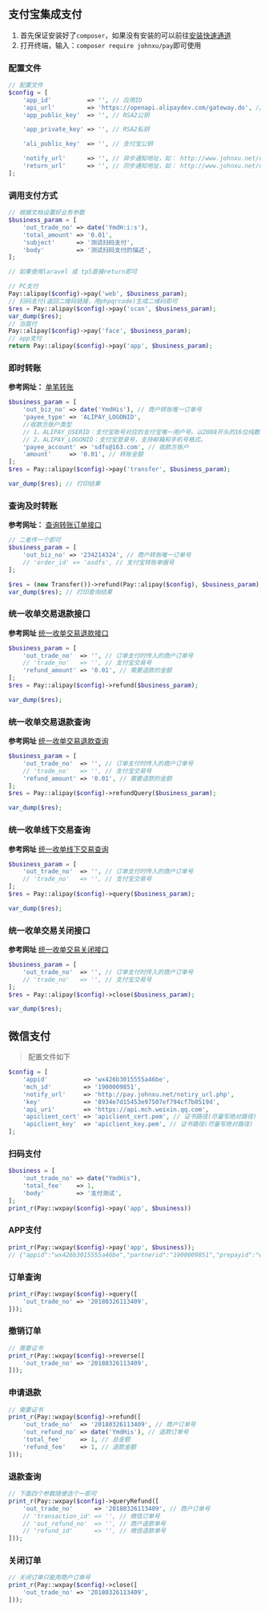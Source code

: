 ## 支付宝集成支付

1. 首先保证安装好了`composer`，如果没有安装的可以前往[安装快速通道](https://getcomposer.org/download/)
2. 打开终端，输入：`composer require johnxu/pay`即可使用

### 配置文件
```php
// 配置文件
$config = [
    'app_id'          => '', // 应用ID
    'api_url'         => 'https://openapi.alipaydev.com/gateway.do', // 这是沙箱的，如果是线上的填写 https://openapi.alipay.com/gateway.do
    'app_public_key'  => '', // RSA2公钥

    'app_private_key' => '', // RSA2私钥

    'ali_public_key'  => '', // 支付宝公钥

    'notify_url'      => '', // 异步通知地址，如： http://www.johnxu.net/return.php
    'return_url'      => '', // 同步通知地址，如： http://www.johnxu.net/return.php
];
```

### 调用支付方式
```php
// 根据文档设置好业务参数
$business_param = [
    'out_trade_no' => date('YmdH:i:s'),
    'total_amount' => '0.01',
    'subject'      => '测试扫码支付',
    'body'         => '测试扫码支付的描述',
];

// 如果使用laravel 或 tp5直接return即可

// PC支付
Pay::alipay($config)->pay('web', $business_param);
// 扫码支付(返回二维码链接，用phpqrcode)生成二维码即可
$res = Pay::alipay($config)->pay('scan', $business_param);
var_dump($res);
// 当面付
Pay::alipay($config)->pay('face', $business_param);
// app支付
return Pay::alipay($config)->pay('app', $business_param);
```

### 即时转账

**参考网址：** [单笔转账](https://docs.open.alipay.com/api_28/alipay.fund.trans.toaccount.transfer)

```php
$business_param = [
    'out_biz_no' => date('YmdHis'), // 商户转账唯一订单号
    'payee_type' => 'ALIPAY_LOGONID', 
    //收款方账户类型
    // 1、ALIPAY_USERID：支付宝账号对应的支付宝唯一用户号。以2088开头的16位纯数字组成。 
    // 2、ALIPAY_LOGONID：支付宝登录号，支持邮箱和手机号格式。
    'payee_account' => 'sdfs@163.com', // 收款方账户
    'amount'     => '0.01', // 转账金额
];
$res = Pay::alipay($config)->pay('transfer', $business_param);

var_dump($res); // 打印结果
```

### 查询及时转账
**参考网址：** [查询转账订单接口](https://docs.open.alipay.com/api_28/alipay.fund.trans.order.query/)
```php
// 二者传一个即可
$business_param = [
    'out_biz_no' => '234214324', // 商户转账唯一订单号
    // 'order_id' => 'asdfs', // 支付宝转账单据号
];

$res = (new Transfer())->refund(Pay::alipay($config), $business_param);
var_dump($res); // 打印查询结果
```

### 统一收单交易退款接口
**参考网址** [统一收单交易退款接口](https://docs.open.alipay.com/api_1/alipay.trade.refund)
```php
$business_param = [
    'out_trade_no'  => '', // 订单支付时传入的商户订单号
    // 'trade_no'   => '', // 支付宝交易号
    'refund_amount' => '0.01', // 需要退款的金额
];
$res = Pay::alipay($config)->refund($business_param);

var_dump($res);
```

### 统一收单交易退款查询
**参考网址** [统一收单交易退款查询](https://docs.open.alipay.com/api_1/alipay.trade.fastpay.refund.query)
```php
$business_param = [
    'out_trade_no'  => '', // 订单支付时传入的商户订单号
    // 'trade_no'   => '', // 支付宝交易号
    'refund_amount' => '0.01', // 需要退款的金额
];
$res = Pay::alipay($config)->refundQuery($business_param);

var_dump($res);
```

### 统一收单线下交易查询
**参考网址** [统一收单线下交易查询](https://docs.open.alipay.com/api_1/alipay.trade.query)
```php
$business_param = [
    'out_trade_no'  => '', // 订单支付时传入的商户订单号
    // 'trade_no'   => '', // 支付宝交易号
];
$res = Pay::alipay($config)->query($business_param);

var_dump($res);
```

### 统一收单交易关闭接口
**参考网址** [统一收单交易关闭接口](https://docs.open.alipay.com/api_1/alipay.trade.close)
```php
$business_param = [
    'out_trade_no'  => '', // 订单支付时传入的商户订单号
    // 'trade_no'   => '', // 支付宝交易号
];
$res = Pay::alipay($config)->close($business_param);

var_dump($res);
```


## 微信支付
> 配置文件如下
```php
$config = [
    'appid'          => 'wx426b3015555a46be',
    'mch_id'         => '1900009851',
    'notify_url'     => 'http://pay.johnxu.net/notiry_url.php',
    'key'            => '8934e7d15453e97507ef794cf7b0519d',
    'api_uri'        => 'https://api.mch.weixin.qq.com',
    'apiclient_cert' => 'apiclient_cert.pem', // 证书路径(尽量写绝对路径)
    'apiclient_key'  => 'apiclient_key.pem', // 证书路径(尽量写绝对路径)
];
```

### 扫码支付
```php
$business = [
    'out_trade_no' => date("YmdHis"),
    'total_fee'    => 1,
    'body'         => '支付测试',
];
print_r(Pay::wxpay($config)->pay('app', $business))
```

### APP支付
```php
print_r(Pay::wxpay($config)->pay('app', $business));
// {"appid":"wx426b3015555a46be","partnerid":"1900009851","prepayid":"wx2018032613390793349092c30094032721","noncestr":"vBURayiSZTlEaUvq","timestamp":1522042747,"package":"Sign=WXPay","sign":"0EDD2A627366FC5724F5EAD54F32A442"}
```

### 订单查询
```php
print_r(Pay::wxpay($config)->query([
    'out_trade_no' => '20180326113409',
]));
```

### 撤销订单
```php
// 需要证书
print_r(Pay::wxpay($config)->reverse([
    'out_trade_no' => '20180326113409',
]));
```

### 申请退款
```php
// 需要证书
print_r(Pay::wxpay($config)->refund([
    'out_trade_no'  => '20180326113409', // 商户订单号
    'out_refund_no' => date('YmdHis'), // 退款订单号
    'total_fee'     => 1, // 总金额
    'refund_fee'    => 1, // 退款金额
]));
```

### 退款查询
```php
// 下面四个参数随便选个一即可
print_r(Pay::wxpay($config)->queryRefund([
    'out_trade_no'      => '20180326113409', // 商户订单号
    // 'transaction_id' => '', // 微信订单号
    // 'out_refund_no'  => '', // 商户退款单号
    // 'refund_id'      => '', // 微信退款单号
]));
```

### 关闭订单
```php
// 关闭订单只能用商户订单号
print_r(Pay::wxpay($config)->close([
    'out_trade_no' => '20180326113409',
]));
```
